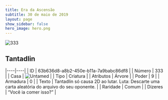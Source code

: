 ```yaml
---
title: Era da Ascensão
subtitle: 30 de maio de 2019
layout: page
show_sidebar: false
hero_image: hero.png
---
```


![333](https://cdn.keyforgegame.com/media/card_front/pt/435_333_RVCHH47H4PHQ_pt.png)

## Tantadlin

|----|----|
| ID | 63b636d8-a8b2-450e-b11a-7a9babc86df8 |
| Número | 333 |
| Casa | ![Untamed](https://archonarcana.com/images/thumb/b/bd/Untamed.png/22px-Untamed.png "Indomados") |
| Tipo | Criatura |
| Atributos | Árvore |
| Poder | 9 |
| Armadura | 0 |
| Texto | Tantadlin só causa 2D ao lutar. Luta: Descarte uma carta aleatória do arquivo do seu oponente. |
| Raridade | Comum |
| Dizeres | “Você ia comer isso?” |
